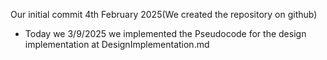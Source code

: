 Our initial commit 4th February 2025(We created the repository on github)

- Today we 3/9/2025 we implemented the Pseudocode for the design implementation at DesignImplementation.md